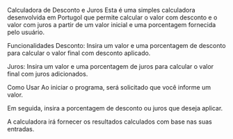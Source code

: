 Calculadora de Desconto e Juros
Esta é uma simples calculadora desenvolvida em Portugol que permite calcular o valor com desconto e o valor com juros a partir de um valor inicial e uma porcentagem fornecida pelo usuário.

Funcionalidades
Desconto: Insira um valor e uma porcentagem de desconto para calcular o valor final com desconto aplicado.

Juros: Insira um valor e uma porcentagem de juros para calcular o valor final com juros adicionados.

Como Usar
Ao iniciar o programa, será solicitado que você informe um valor.

Em seguida, insira a porcentagem de desconto ou juros que deseja aplicar.

A calculadora irá fornecer os resultados calculados com base nas suas entradas.
